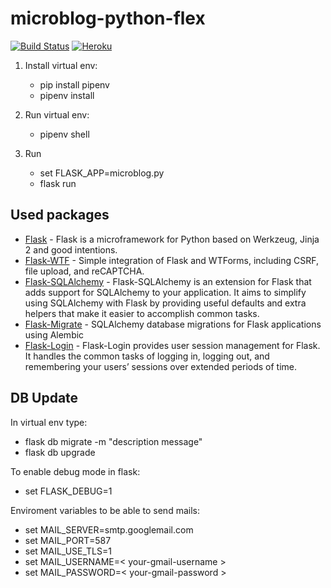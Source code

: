 microblog-python-flex
=====================

[![Build Status](https://travis-ci.org/pandreyn/microblog-python-flex.svg?branch=master)](https://travis-ci.org/pandreyn/microblog-python-flex) [![Heroku](https://heroku-badge.herokuapp.com/?app=peaceful-woodland-31936&style=flat)](https://peaceful-woodland-31936.herokuapp.com/)



1. Install virtual env:
    * pip install pipenv
    * pipenv install

2. Run virtual env:
    * pipenv shell

3. Run
    * set FLASK_APP=microblog.py
    * flask run

Used packages
-------------

* [Flask](http://flask.pocoo.org/) - Flask is a microframework for Python based on Werkzeug, Jinja 2 and good intentions.
* [Flask-WTF](https://flask-wtf.readthedocs.io/en/stable/) - Simple integration of Flask and WTForms, including CSRF, file upload, and reCAPTCHA.
* [Flask-SQLAlchemy](http://flask-sqlalchemy.pocoo.org) - Flask-SQLAlchemy is an extension for Flask that adds support for SQLAlchemy to your application. It aims to simplify using SQLAlchemy with Flask by providing useful defaults and extra helpers that make it easier to accomplish common tasks.
* [Flask-Migrate](https://github.com/miguelgrinberg/flask-migrate) - SQLAlchemy database migrations for Flask applications using Alembic
* [Flask-Login](https://flask-login.readthedocs.io/en/latest/) - Flask-Login provides user session management for Flask. It handles the common tasks of logging in, logging out, and remembering your users’ sessions over extended periods of time.

DB Update
---------

In virtual env type:

* flask db migrate -m "description message"
* flask db upgrade

To enable debug mode in flask:

* set FLASK_DEBUG=1

Enviroment variables to be able to send mails:

* set MAIL_SERVER=smtp.googlemail.com
* set MAIL_PORT=587
* set MAIL_USE_TLS=1
* set MAIL_USERNAME=< your-gmail-username >
* set MAIL_PASSWORD=< your-gmail-password >